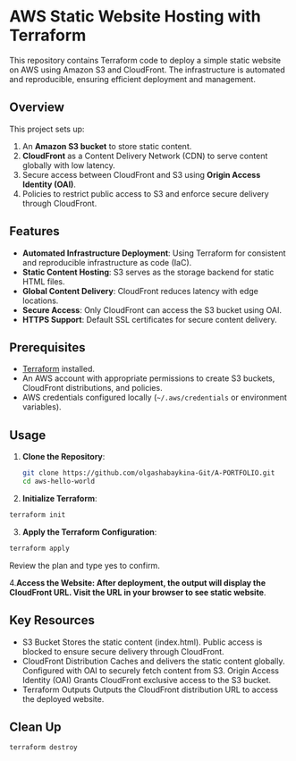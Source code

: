 # AWS Static Website Hosting with Terraform

This repository contains Terraform code to deploy a simple static website on AWS using Amazon S3 and CloudFront. 
The infrastructure is automated and reproducible, ensuring efficient deployment and management.

## Overview

This project sets up:
1. An **Amazon S3 bucket** to store static content.
2. **CloudFront** as a Content Delivery Network (CDN) to serve content globally with low latency.
3. Secure access between CloudFront and S3 using **Origin Access Identity (OAI)**.
4. Policies to restrict public access to S3 and enforce secure delivery through CloudFront.

## Features

- **Automated Infrastructure Deployment**: Using Terraform for consistent and reproducible infrastructure as code (IaC).
- **Static Content Hosting**: S3 serves as the storage backend for static HTML files.
- **Global Content Delivery**: CloudFront reduces latency with edge locations.
- **Secure Access**: Only CloudFront can access the S3 bucket using OAI.
- **HTTPS Support**: Default SSL certificates for secure content delivery.

## Prerequisites

- [Terraform](https://developer.hashicorp.com/terraform/install) installed.
- An AWS account with appropriate permissions to create S3 buckets, CloudFront distributions, and policies.
- AWS credentials configured locally (`~/.aws/credentials` or environment variables).

## Usage

1. **Clone the Repository**:
   ```bash
   git clone https://github.com/olgashabaykina-Git/A-PORTFOLIO.git
   cd aws-hello-world
    ```
2. **Initialize Terraform**:
```bash
terraform init
 ```

3. **Apply the Terraform Configuration**:
```bash
terraform apply
 ```
Review the plan and type yes to confirm.

4.**Access the Website: After deployment, the output will display the CloudFront URL. Visit the URL in your browser to see static website**.

## Key Resources

- S3 Bucket
Stores the static content (index.html).
Public access is blocked to ensure secure delivery through CloudFront.
- CloudFront Distribution
Caches and delivers the static content globally.
Configured with OAI to securely fetch content from S3.
Origin Access Identity (OAI)
Grants CloudFront exclusive access to the S3 bucket.
- Terraform Outputs
Outputs the CloudFront distribution URL to access the deployed website.

## Clean Up
```bash
terraform destroy
 ```





